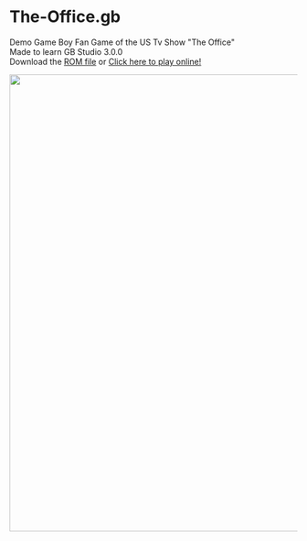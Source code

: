 # The-Office.gb
Demo Game Boy Fan Game of the US Tv Show "The Office"\
Made to learn GB Studio 3.0.0\
Download the [ROM file](https://github.com/Shellywell123/The-Office.gb/raw/main/build/rom/game.gb) or [Click here to play online!](https://shellywell123.github.io/The-Office.gb/build/web/index.html)

<a href="https://shellywell123.github.io/The-Office.gb/build/web/index.html">
  <img src="https://github.com/Shellywell123/The-Office.gb/blob/main/assets/demo.gif" width="800" />
</a>
